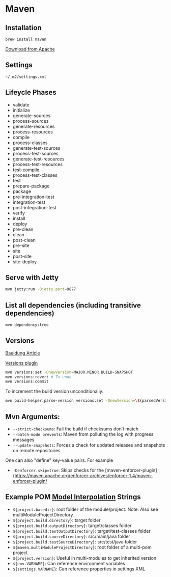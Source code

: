 # Maven

## Installation

```bash
brew install maven
```

[Download from Apache](https://archive.apache.org/dist/maven/maven-3/)

## Settings

`~/.m2/settings.xml`

## Lifeycle Phases

- validate
- initialize
- generate-sources
- process-sources
- generate-resources
- process-resources
- compile
- process-classes
- generate-test-sources
- process-test-sources
- generate-test-resources
- process-test-resources
- test-compile
- process-test-classes
- test
- prepare-package
- package
- pre-integration-test
- integration-test
- post-integration-test
- verify
- install
- deploy
- pre-clean
- clean
- post-clean
- pre-site
- site
- post-site
- site-deploy

## Serve with Jetty

```bash
mvn jetty:run -Djetty.port=9877
```

## List all dependencies (including transitive dependencies)

```bash
mvn dependency:tree
```

## Versions

[Baeldung Article](https://www.baeldung.com/maven-dependency-latest-version)

[Versions plugin](http://www.mojohaus.org/versions-maven-plugin/)

```bash
mvn versions:set -DnewVersion=MAJOR.MINOR.BUILD-SNAPSHOT
mvn versions:revert # To undo
mvn versions:commit
```

To increment the build version unconditionally:

```bash
mvn build-helper:parse-version versions:set -DnewVersion=\${parsedVersion.majorVersion}.\${parsedVersion.minorVersion}.\${parsedVersion.nextIncrementalVersion} versions:commit
```

## Mvn Arguments:

- `--strict-checksums`: Fail the build if checksums don’t match
- `--batch-mode prevents`: Maven from polluting the log with progress messages
- `--update-snapshots`: Forces a check for updated releases and snapshots on remote repositories

One can also "define" key-value pairs. For example

- `-Denforcer.skip=true`: Skips checks for the [maven-enforcer-plugin](https://maven.apache.org/enforcer-archives/enforcer-1.4/maven-enforcer-plugin/

## Example POM [Model Interpolation](https://maven.apache.org/ref/3.8.4/maven-model-builder/#Model_Interpolation) Strings

- `${project.basedir}`: root folder of the module/project. Note: Also see multiModuleProjectDirectory.
- `${project.build.directory}`: target folder
- `${project.build.outputDirectory}`: target/classes folder
- `${project.build.testOutputDirectory}`: target/test-classes folder
- `${project.build.sourceDirectory}`: src/main/java folder
- `${project.build.testSourceDirectory}`: src/test/java folder
- `${maven.multiModuleProjectDirectory}`: root folder of a multi-pom project
- `${project.version}`: Useful in multi-modules to get inherited version
- `${env.VARNAME}`: Can reference environment variables
- `${settings.VARNAME}`: Can reference properties in settings XML
